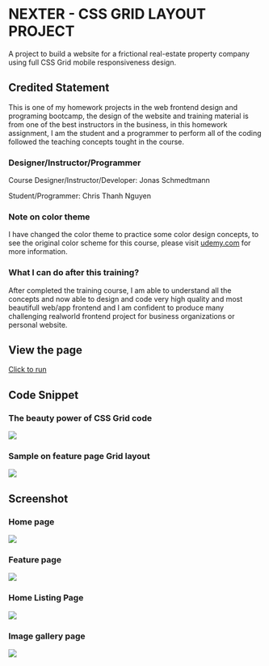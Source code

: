 # NEXTER - CSS GRID LAYOUT PROJECT
A project to build a website for a frictional real-estate property company using full CSS Grid mobile responsiveness design.

## Credited Statement
This is one of my homework projects in the web frontend design and programing bootcamp, the design of the website and training material is from one of the best instructors in the business, in this homework assignment, I am the student and a programmer to perform all of the coding followed the teaching concepts tought in the course.

### Designer/Instructor/Programmer

Course Designer/Instructor/Developer: Jonas Schmedtmann

Student/Programmer: Chris Thanh Nguyen

### Note on color theme
I have changed the color theme to practice some color design concepts, to see the original color scheme for this course, please visit [udemy.com](https://www.udemy.com/course/advanced-css-and-sass/learn/lecture/8859774#overview) for more information.

### What I can do after this training?
After completed the training course, I am able to understand all the concepts and now able to design and code very high quality and most beautifull web/app frontend and I am confident to produce many challenging realworld frontend project for business organizations or personal website. 

## View the page
[Click to run](https://tvn9.github.io/nexter/)

## Code Snippet
### The beauty power of CSS Grid code
![](img/nextercode01.png)
### Sample on feature page Grid layout
![](img/nextercode02.png)

## Screenshot 
### Home page
![](img/nexter01.png)
### Feature page
![](img/nexter02.png)
### Home Listing Page
![](img/nexter03.png)
### Image gallery page
![](img/nexter04.png)



